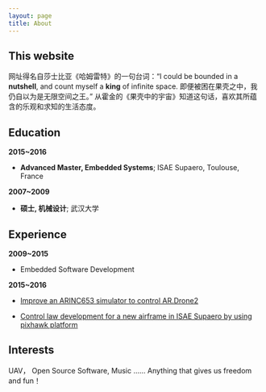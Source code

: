 ```yaml
---
layout: page
title: About
---
```


This website
------------
网址得名自莎士比亚《哈姆雷特》的一句台词：“I could be bounded in a **nutshell**, and count myself a **king** of infinite space. 即便被困在果壳之中，我仍自以为是无限空间之王。” 从霍金的《果壳中的宇宙》知道这句话，喜欢其所蕴含的乐观和求知的生活态度。



Education
---------

**2015~2016**

* **Advanced Master, Embedded Systems**; ISAE Supaero, Toulouse, France
	  	 
**2007~2009**

*   **硕士, 机械设计**; 武汉大学


Experience
----------

**2009~2015** 

* Embedded Software Development

**2015~2016**

* [Improve an ARINC653 simulator to control AR.Drone2](https://github.com/oneWayOut/ArDroneARINC653)

* [Control law development for a new airframe in ISAE Supaero by using pixhawk platform](https://github.com/oneWayOut/Firmware/tree/caidev)

Interests
--------------------
UAV， Open Source Software, Music …… Anything that gives us freedom and fun！


